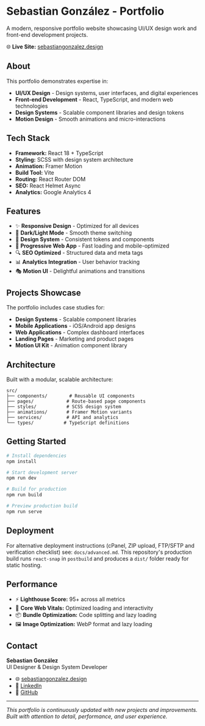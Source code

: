 # Sebastian González - Portfolio

A modern, responsive portfolio website showcasing UI/UX design work and front-end development projects.

🌐 **Live Site:** [sebastiangonzalez.design](https://sebastiangonzalez.design)

## About

This portfolio demonstrates expertise in:

-   **UI/UX Design** - Design systems, user interfaces, and digital experiences
-   **Front-end Development** - React, TypeScript, and modern web technologies
-   **Design Systems** - Scalable component libraries and design tokens
-   **Motion Design** - Smooth animations and micro-interactions

## Tech Stack

-   **Framework:** React 18 + TypeScript
-   **Styling:** SCSS with design system architecture
-   **Animation:** Framer Motion
-   **Build Tool:** Vite
-   **Routing:** React Router DOM
-   **SEO:** React Helmet Async
-   **Analytics:** Google Analytics 4

## Features

-   ✨ **Responsive Design** - Optimized for all devices
-   🌙 **Dark/Light Mode** - Smooth theme switching
-   🎨 **Design System** - Consistent tokens and components
-   📱 **Progressive Web App** - Fast loading and mobile-optimized
-   🔍 **SEO Optimized** - Structured data and meta tags
-   📊 **Analytics Integration** - User behavior tracking
-   🎭 **Motion UI** - Delightful animations and transitions

## Projects Showcase

The portfolio includes case studies for:

-   **Design Systems** - Scalable component libraries
-   **Mobile Applications** - iOS/Android app designs
-   **Web Applications** - Complex dashboard interfaces
-   **Landing Pages** - Marketing and product pages
-   **Motion UI Kit** - Animation component library

## Architecture

Built with a modular, scalable architecture:

```
src/
├── components/        # Reusable UI components
├── pages/            # Route-based page components
├── styles/           # SCSS design system
├── animations/       # Framer Motion variants
├── services/         # API and analytics
└── types/           # TypeScript definitions
```

## Getting Started

```bash
# Install dependencies
npm install

# Start development server
npm run dev

# Build for production
npm run build

# Preview production build
npm run serve
```

## Deployment

For alternative deployment instructions (cPanel, ZIP upload, FTP/SFTP and verification checklist) see: `docs/advanced.md`.
This repository's production build runs `react-snap` in `postbuild` and produces a `dist/` folder ready for static hosting.

## Performance

-   ⚡ **Lighthouse Score:** 95+ across all metrics
-   🚀 **Core Web Vitals:** Optimized loading and interactivity
-   📦 **Bundle Optimization:** Code splitting and lazy loading
-   🖼️ **Image Optimization:** WebP format and lazy loading

## Contact

**Sebastian González**  
UI Designer & Design System Developer

-   🌐 [sebastiangonzalez.design](https://sebastiangonzalez.design)
-   💼 [LinkedIn](https://linkedin.com/in/sebastian-gonzalez-design)
-   🔧 [GitHub](https://github.com/sebastiangonzalezdesign)

---

_This portfolio is continuously updated with new projects and improvements. Built with attention to detail, performance, and user experience._
